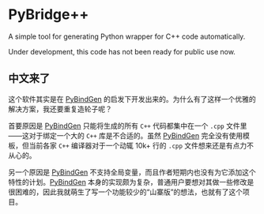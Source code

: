PyBridge++
=====

A simple tool for generating Python wrapper for C++ code automatically.

Under development, this code has not been ready for public use now.

## 中文来了

这个软件其实是在 [PyBindGen](http://code.google.com/p/pybindgen/ "PyBindGen") 的启发下开发出来的。为什么有了这样一个优雅的解决方案，我还要重复造轮子呢？

首要原因是 [PyBindGen](http://code.google.com/p/pybindgen/ "PyBindGen") 只能将生成的所有 `C++` 代码都集中在一个 `.cpp` 文件里——这对于绑定一个大的 `C++` 库是不合适的。虽然 [PyBindGen](http://code.google.com/p/pybindgen/ "PyBindGen") 完全没有使用模板，但当前各家 `C++` 编译器对于一个动辄 10k+ 行的 `.cpp` 文件想来还是有点力不从心的。

另一个原因是 [PyBindGen](http://code.google.com/p/pybindgen/ "PyBindGen") 不支持全局变量，而且作者短期内也没有为它添加这个特性的计划。[PyBindGen](http://code.google.com/p/pybindgen/ "PyBindGen") 本身的实现颇为复杂，普通用户要想对其做一些修改是很困难的，因此我就萌生了写一个功能较少的“山寨版”的想法，也就有了这个项目。
